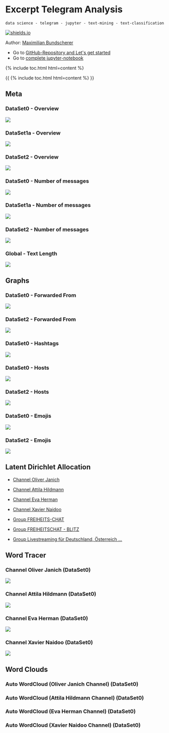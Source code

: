 # Excerpt Telegram Analysis

``data science - telegram - jupyter - text-mining - text-classification``

[![shields.io](https://img.shields.io/badge/license-Apache2-blue.svg)](http://www.apache.org/licenses/LICENSE-2.0.txt)

Author: [Maximilian Bundscherer](https://bundscherer-online.de)

- Go to [GitHub-Repository and Let's get started](https://github.com/maxbundscherer/telegram-analysis)
- Go to [complete jupyter-notebook](https://github.com/maxbundscherer/telegram-analysis/blob/master/notebooks/Telegram.ipynb)

{% include toc.html html=content %}

{{ {% include toc.html html=content %} }}

## Meta

### DataSet0 - Overview

[<img src="https://raw.githubusercontent.com/maxbundscherer/telegram-analysis/master/notebooks/output/meta-overview-dataSet0.png">](https://raw.githubusercontent.com/maxbundscherer/telegram-analysis/master/notebooks/output/meta-overview-dataSet0.png)

### DataSet1a - Overview

[<img src="https://raw.githubusercontent.com/maxbundscherer/telegram-analysis/master/notebooks/output/meta-overview-dataSet1a.png">](https://raw.githubusercontent.com/maxbundscherer/telegram-analysis/master/notebooks/output/meta-overview-dataSet1a.png)

### DataSet2 - Overview

[<img src="https://raw.githubusercontent.com/maxbundscherer/telegram-analysis/master/notebooks/output/meta-overview-dataSet2.png">](https://raw.githubusercontent.com/maxbundscherer/telegram-analysis/master/notebooks/output/meta-overview-dataSet2.png)

### DataSet0 - Number of messages

[<img src="https://raw.githubusercontent.com/maxbundscherer/telegram-analysis/master/notebooks/output/time-plot-dataSet0.png">](https://raw.githubusercontent.com/maxbundscherer/telegram-analysis/master/notebooks/output/time-plot-dataSet0.png)

### DataSet1a - Number of messages

[<img src="https://raw.githubusercontent.com/maxbundscherer/telegram-analysis/master/notebooks/output/time-plot-dataSet1a.png">](https://raw.githubusercontent.com/maxbundscherer/telegram-analysis/master/notebooks/output/time-plot-dataSet1a.png)

### DataSet2 - Number of messages

[<img src="https://raw.githubusercontent.com/maxbundscherer/telegram-analysis/master/notebooks/output/time-plot-dataSet2.png">](https://raw.githubusercontent.com/maxbundscherer/telegram-analysis/master/notebooks/output/time-plot-dataSet2.png)

### Global - Text Length

[<img src="https://raw.githubusercontent.com/maxbundscherer/telegram-analysis/master/notebooks/output/meta-text-length-hist.png">](https://raw.githubusercontent.com/maxbundscherer/telegram-analysis/master/notebooks/output/meta-text-length-hist.png)

## Graphs

### DataSet0 - Forwarded From

[<img src="https://raw.githubusercontent.com/maxbundscherer/telegram-analysis/master/notebooks/output/social-graph-dataSet0-forwarded-from.png">](https://raw.githubusercontent.com/maxbundscherer/telegram-analysis/master/notebooks/output/social-graph-dataSet0-forwarded-from.png)

### DataSet2 - Forwarded From

[<img src="https://raw.githubusercontent.com/maxbundscherer/telegram-analysis/master/notebooks/output/social-graph-dataSet2-forwarded-from.png">](https://raw.githubusercontent.com/maxbundscherer/telegram-analysis/master/notebooks/output/social-graph-dataSet2-forwarded-from.png)

### DataSet0 - Hashtags

[<img src="https://raw.githubusercontent.com/maxbundscherer/telegram-analysis/master/notebooks/output/social-graph-dataSet0-hashtag.png">](https://raw.githubusercontent.com/maxbundscherer/telegram-analysis/master/notebooks/output/social-graph-dataSet0-hashtag.png)

### DataSet0 - Hosts

[<img src="https://raw.githubusercontent.com/maxbundscherer/telegram-analysis/master/notebooks/output/social-graph-dataSet0-host.png">](https://raw.githubusercontent.com/maxbundscherer/telegram-analysis/master/notebooks/output/social-graph-dataSet0-host.png)

### DataSet2 - Hosts

[<img src="https://raw.githubusercontent.com/maxbundscherer/telegram-analysis/master/notebooks/output/social-graph-dataSet2-host.png">](https://raw.githubusercontent.com/maxbundscherer/telegram-analysis/master/notebooks/output/social-graph-dataSet2-host.png)

### DataSet0 - Emojis

[<img src="https://raw.githubusercontent.com/maxbundscherer/telegram-analysis/master/notebooks/output/social-graph-dataSet0-emoji.png">](https://raw.githubusercontent.com/maxbundscherer/telegram-analysis/master/notebooks/output/social-graph-dataSet0-emoji.png)

### DataSet2 - Emojis

[<img src="https://raw.githubusercontent.com/maxbundscherer/telegram-analysis/master/notebooks/output/social-graph-dataSet2-emoji.png">](https://raw.githubusercontent.com/maxbundscherer/telegram-analysis/master/notebooks/output/social-graph-dataSet2-emoji.png)

## Latent Dirichlet Allocation

- [Channel Oliver Janich](https://maxbundscherer.github.io/telegram-analysis/topics/oliver-janich-report.html)
- [Channel Attila Hildmann](https://maxbundscherer.github.io/telegram-analysis/topics/attila-hildmann-report.html)
- [Channel Eva Herman](https://maxbundscherer.github.io/telegram-analysis/topics/eva-herman-report.html)
- [Channel Xavier Naidoo](https://maxbundscherer.github.io/telegram-analysis/topics/xavier-naidoo-report.html)

- [Group FREIHEITS-CHAT](https://maxbundscherer.github.io/telegram-analysis/topics/group-freiheitsChat-report.html)
- [Group FREIHEITSCHAT - BLITZ](https://maxbundscherer.github.io/telegram-analysis/topics/group-freiheitsChatBlitz-report.html)
- [Group Livestreaming für Deutschland, Österreich ...](https://maxbundscherer.github.io/telegram-analysis/topics/group-liveFuerDeOsSc-report.html)

## Word Tracer

### Channel Oliver Janich (DataSet0)

[<img src="https://raw.githubusercontent.com/maxbundscherer/telegram-analysis/master/notebooks/output/word-tracer-oliver-janich.png">](https://raw.githubusercontent.com/maxbundscherer/telegram-analysis/master/notebooks/output/word-tracer-oliver-janich.png)

### Channel Attila Hildmann (DataSet0)

[<img src="https://raw.githubusercontent.com/maxbundscherer/telegram-analysis/master/notebooks/output/word-tracer-attila-hildmann.png">](https://raw.githubusercontent.com/maxbundscherer/telegram-analysis/master/notebooks/output/word-tracer-attila-hildmann.png)

### Channel Eva Herman (DataSet0)

[<img src="https://raw.githubusercontent.com/maxbundscherer/telegram-analysis/master/notebooks/output/word-tracer-eva-herman.png">](https://raw.githubusercontent.com/maxbundscherer/telegram-analysis/master/notebooks/output/word-tracer-eva-herman.png)

### Channel Xavier Naidoo (DataSet0)

[<img src="https://raw.githubusercontent.com/maxbundscherer/telegram-analysis/master/notebooks/output/word-tracer-xavier-naidoo.png">](https://raw.githubusercontent.com/maxbundscherer/telegram-analysis/master/notebooks/output/word-tracer-xavier-naidoo.png)

## Word Clouds
<!-- Slider -->
<link rel="stylesheet" type="text/css" href="https://cdn.jsdelivr.net/npm/slick-carousel@1.8.1/slick/slick.css"/>
<script type="text/javascript" src="https://code.jquery.com/jquery-1.11.0.min.js"></script>
<script type="text/javascript" src="https://code.jquery.com/jquery-migrate-1.2.1.min.js"></script>
<script src="https://cdnjs.cloudflare.com/ajax/libs/slick-carousel/1.8.1/slick.min.js"></script>

<!-- CSV -->
<script src="https://cdnjs.cloudflare.com/ajax/libs/jquery-csv/0.71/jquery.csv-0.71.min.js"></script>

<!-- Slider Gen -->
<script>
        
    function generateSlider (data, selectorLabel) {
        retContent = ""
        for (var i = 0; i < data.length; i++) {
            filePath =  data[i][0];
            fileLabel = data[i][1];
            
            prefixPath = "https://raw.githubusercontent.com/maxbundscherer/telegram-analysis/master/notebooks/output/"
            filePath = prefixPath + encodeURI(filePath)
    
            retContent = retContent + " <div><br /><label>" + fileLabel + "</label><img src='" + filePath + "'><br /></div>"
    
        }
        $("#" + selectorLabel).html(retContent)
        $('#' + selectorLabel).slick({
          autoplay: true,
          autoplaySpeed: 3000,
        });
    }
    
    </script>

### Auto WordCloud (Oliver Janich Channel) (DataSet0)
<!-- Sliders -->
<div id="slider-oliver-janich"></div>
<script>
$.ajax({
          type: "GET",  
          url: "https://raw.githubusercontent.com/maxbundscherer/telegram-analysis/master/notebooks/cache/auto-wordcloud-oliver-janich.csv",
          dataType: "text",       
          success: function(response)  
          {
            data = $.csv.toArrays(response);
            generateSlider(data, "slider-oliver-janich");
          }   
        });
</script>

### Auto WordCloud (Attila Hildmann Channel) (DataSet0)
<!-- Sliders -->
<div id="slider-attila-hildmann"></div>
<script>
$.ajax({
          type: "GET",  
          url: "https://raw.githubusercontent.com/maxbundscherer/telegram-analysis/master/notebooks/cache/auto-wordcloud-attila-hildmann.csv",
          dataType: "text",       
          success: function(response)  
          {
            data = $.csv.toArrays(response);
            generateSlider(data, "slider-attila-hildmann");
          }   
        });
</script>

### Auto WordCloud (Eva Herman Channel) (DataSet0)
<!-- Sliders -->
<div id="slider-eva-herman"></div>
<script>
$.ajax({
          type: "GET",  
          url: "https://raw.githubusercontent.com/maxbundscherer/telegram-analysis/master/notebooks/cache/auto-wordcloud-eva-herman.csv",
          dataType: "text",       
          success: function(response)  
          {
            data = $.csv.toArrays(response);
            generateSlider(data, "slider-eva-herman");
          }   
        });
</script>

### Auto WordCloud (Xavier Naidoo Channel) (DataSet0)
<!-- Sliders -->
<div id="slider-xavier-naidoo"></div>
<script>
$.ajax({
          type: "GET",  
          url: "https://raw.githubusercontent.com/maxbundscherer/telegram-analysis/master/notebooks/cache/auto-wordcloud-xavier-naidoo.csv",
          dataType: "text",       
          success: function(response)  
          {
            data = $.csv.toArrays(response);
            generateSlider(data, "slider-xavier-naidoo");
          }   
        });
</script>
